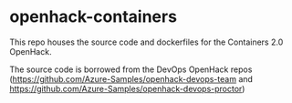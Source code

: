# openhack-containers

This repo houses the source code and dockerfiles for the Containers 2.0 OpenHack. 

The source code is borrowed from the DevOps OpenHack repos (https://github.com/Azure-Samples/openhack-devops-team and https://github.com/Azure-Samples/openhack-devops-proctor)
